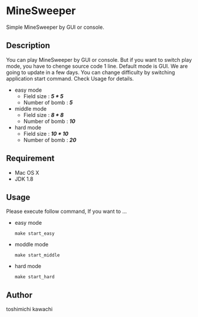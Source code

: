 MineSweeper
====

Simple MineSweeper by GUI or console.

## Description

You can play MineSweeper by GUI or console. But if you want to switch play mode, you have to chenge source code 1 line. Default mode is GUI. We are going to update in a few days.
You can change difficulty by switching application start command. Check Usage for details.

- easy mode
  - Field size : ***5 * 5***
  - Number of bomb : ***5***
- middle mode
  - Field size : ***8 * 8***
  - Number of bomb : ***10***
- hard mode
  - Field size : ***10 * 10***
  - Number of bomb : ***20***

## Requirement

- Mac OS X
- JDK 1.8

## Usage

Please execute follow command, If you want to ...
- easy mode

  `make start_easy`
  
- moddle mode

  `make start_middle`

- hard mode

  `make start_hard`

## Author

toshimichi kawachi 
